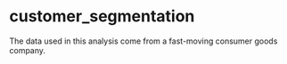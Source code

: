 # customer_segmentation
The data used in this analysis come from a fast-moving consumer goods company. 
